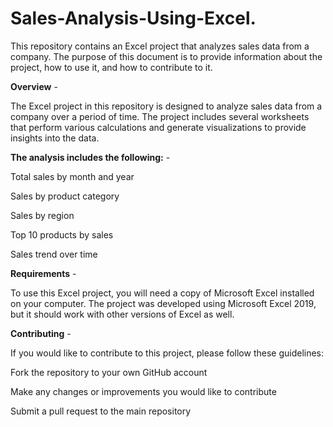 # Sales-Analysis-Using-Excel.


This repository contains an Excel project that analyzes sales data from a company. The purpose of this document is to provide information about the project, 
how to use it, and how to contribute to it.

**Overview** -

The Excel project in this repository is designed to analyze sales data from a company over a period of time. The project includes several worksheets that perform various calculations and generate visualizations to provide insights into the data.

**The analysis includes the following:** -

Total sales by month and year

Sales by product category

Sales by region

Top 10 products by sales

Sales trend over time

**Requirements** -

To use this Excel project, you will need a copy of Microsoft Excel installed on your computer. The project was developed using Microsoft Excel 2019, 
but it should work with other versions of Excel as well.

**Contributing** -

If you would like to contribute to this project, please follow these guidelines:

Fork the repository to your own GitHub account

Make any changes or improvements you would like to contribute

Submit a pull request to the main repository
